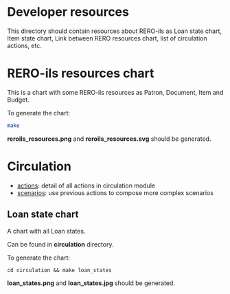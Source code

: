 # Developer resources

This directory should contain resources about RERO-ils as Loan state chart, Item state chart, Link between RERO resources chart, list of circulation actions, etc.

# RERO-ils resources chart

This is a chart with some RERO-ils resources as Patron, Document, Item and Budget.

To generate the chart:

```bash
make
```

**reroils\_resources.png** and **reroils\_resources.svg** should be generated.

# Circulation

  * [actions](./circulation/actions.md): detail of all actions in circulation module
  * [scenarios](./circulation/scenarios.md): use previous actions to compose more complex scenarios

## Loan state chart

A chart with all Loan states.

Can be found in **circulation** directory.

To generate the chart:

```
cd circulation && make loan_states
```

**loan\_states.png** and **loan\_states.jpg** should be generated.

